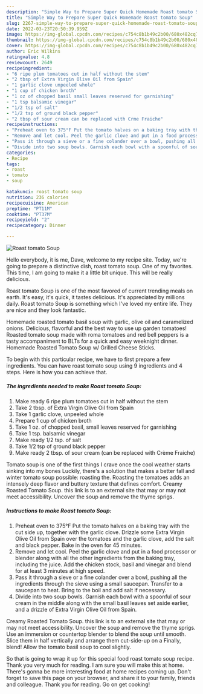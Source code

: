 ```yaml
---
description: "Simple Way to Prepare Super Quick Homemade Roast tomato Soup"
title: "Simple Way to Prepare Super Quick Homemade Roast tomato Soup"
slug: 2267-simple-way-to-prepare-super-quick-homemade-roast-tomato-soup
date: 2022-03-23T20:50:39.959Z
image: https://img-global.cpcdn.com/recipes/c754c8b1b49c2b00/680x482cq70/roast-tomato-soup-recipe-main-photo.jpg
thumbnail: https://img-global.cpcdn.com/recipes/c754c8b1b49c2b00/680x482cq70/roast-tomato-soup-recipe-main-photo.jpg
cover: https://img-global.cpcdn.com/recipes/c754c8b1b49c2b00/680x482cq70/roast-tomato-soup-recipe-main-photo.jpg
author: Eric Wilkins
ratingvalue: 4.8
reviewcount: 2649
recipeingredient:
- "6 ripe plum tomatoes cut in half without the stem"
- "2 tbsp of Extra Virgin Olive Oil from Spain"
- "1 garlic clove unpeeled whole"
- "1 cup of chicken broth"
- "1 oz of chopped basil small leaves reserved for garnishing"
- "1 tsp balsamic vinegar"
- "1/2 tsp of salt"
- "1/2 tsp of ground black pepper"
- "2 tbsp of sour cream can be replaced with Crme Fraiche"
recipeinstructions:
- "Preheat oven to 375°F Put the tomato halves on a baking tray with the cut side up, together with the garlic clove. Drizzle some Extra Virgin Olive Oil from Spain over the tomatoes and the garlic clove, add the salt and black pepper. Bake in the oven for 45 minutes."
- "Remove and let cool. Peel the garlic clove and put in a food processor or blender along with all the other ingredients from the baking tray, including the juice. Add the chicken stock, basil and vinegar and blend for at least 3 minutes at high speed."
- "Pass it through a sieve or a fine colander over a bowl, pushing all the ingredients through the sieve using a small saucepan. Transfer to a saucepan to heat. Bring to the boil and add salt if necessary."
- "Divide into two soup bowls. Garnish each bowl with a spoonful of sour cream in the middle along with the small basil leaves set aside earlier, and a drizzle of Extra Virgin Olive Oil from Spain."
categories:
- Recipe
tags:
- roast
- tomato
- soup

katakunci: roast tomato soup 
nutrition: 236 calories
recipecuisine: American
preptime: "PT11M"
cooktime: "PT37M"
recipeyield: "2"
recipecategory: Dinner

---
```



![Roast tomato Soup](https://img-global.cpcdn.com/recipes/c754c8b1b49c2b00/680x482cq70/roast-tomato-soup-recipe-main-photo.jpg)

Hello everybody, it is me, Dave, welcome to my recipe site. Today, we're going to prepare a distinctive dish, roast tomato soup. One of my favorites. This time, I am going to make it a little bit unique. This will be really delicious.

Roast tomato Soup is one of the most favored of current trending meals on earth. It's easy, it's quick, it tastes delicious. It's appreciated by millions daily. Roast tomato Soup is something which I've loved my entire life. They are nice and they look fantastic.

Homemade roasted tomato basil soup with garlic, olive oil and caramelized onions. Delicious, flavorful and the best way to use up garden tomatoes! Roasted tomato soup made with roma tomatoes and red bell peppers is a tasty accompaniment to BLTs for a quick and easy weeknight dinner. Homemade Roasted Tomato Soup w/ Grilled Cheese Sticks.


To begin with this particular recipe, we have to first prepare a few ingredients. You can have roast tomato soup using 9 ingredients and 4 steps. Here is how you can achieve that.

<!--inarticleads1-->

##### The ingredients needed to make Roast tomato Soup:

1. Make ready 6 ripe plum tomatoes cut in half without the stem
1. Take 2 tbsp. of Extra Virgin Olive Oil from Spain
1. Take 1 garlic clove, unpeeled whole
1. Prepare 1 cup of chicken broth
1. Take 1 oz. of chopped basil, small leaves reserved for garnishing
1. Take 1 tsp. balsamic vinegar
1. Make ready 1/2 tsp. of salt
1. Take 1/2 tsp of ground black pepper
1. Make ready 2 tbsp. of sour cream (can be replaced with Crème Fraiche)


Tomato soup is one of the first things I crave once the cool weather starts sinking into my bones Luckily, there&#39;s a solution that makes a better fall and winter tomato soup possible: roasting the. Roasting the tomatoes adds an intensely deep flavor and buttery texture that defines comfort. Creamy Roasted Tomato Soup. this link is to an external site that may or may not meet accessibility. Uncover the soup and remove the thyme sprigs. 

<!--inarticleads2-->

##### Instructions to make Roast tomato Soup:

1. Preheat oven to 375°F Put the tomato halves on a baking tray with the cut side up, together with the garlic clove. Drizzle some Extra Virgin Olive Oil from Spain over the tomatoes and the garlic clove, add the salt and black pepper. Bake in the oven for 45 minutes.
1. Remove and let cool. Peel the garlic clove and put in a food processor or blender along with all the other ingredients from the baking tray, including the juice. Add the chicken stock, basil and vinegar and blend for at least 3 minutes at high speed.
1. Pass it through a sieve or a fine colander over a bowl, pushing all the ingredients through the sieve using a small saucepan. Transfer to a saucepan to heat. Bring to the boil and add salt if necessary.
1. Divide into two soup bowls. Garnish each bowl with a spoonful of sour cream in the middle along with the small basil leaves set aside earlier, and a drizzle of Extra Virgin Olive Oil from Spain.


Creamy Roasted Tomato Soup. this link is to an external site that may or may not meet accessibility. Uncover the soup and remove the thyme sprigs. Use an immersion or countertop blender to blend the soup until smooth. Slice them in half vertically and arrange them cut-side-up on a Finally, blend! Allow the tomato basil soup to cool slightly. 

So that is going to wrap it up for this special food roast tomato soup recipe. Thank you very much for reading. I am sure you will make this at home. There's gonna be more interesting food at home recipes coming up. Don't forget to save this page on your browser, and share it to your family, friends and colleague. Thank you for reading. Go on get cooking!
